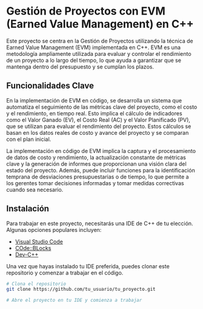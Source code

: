 # Gestión de Proyectos con EVM (Earned Value Management) en C++
Este proyecto se centra en la Gestión de Proyectos utilizando la técnica de Earned Value Management (EVM) implementada en C++. EVM es una metodología ampliamente utilizada para evaluar y controlar el rendimiento de un proyecto a lo largo del tiempo, lo que ayuda a garantizar que se mantenga dentro del presupuesto y se cumplan los plazos.

## Funcionalidades Clave
En la implementación de EVM en código, se desarrolla un sistema que automatiza el seguimiento de las métricas clave del proyecto, como el costo y el rendimiento, en tiempo real. Esto implica el cálculo de indicadores como el Valor Ganado (EV), el Costo Real (AC) y el Valor Planificado (PV), que se utilizan para evaluar el rendimiento del proyecto. Estos cálculos se basan en los datos reales de costo y avance del proyecto y se comparan con el plan inicial.

La implementación en código de EVM implica la captura y el procesamiento de datos de costo y rendimiento, la actualización constante de métricas clave y la generación de informes que proporcionan una visión clara del estado del proyecto. Además, puede incluir funciones para la identificación temprana de desviaciones presupuestarias o de tiempo, lo que permite a los gerentes tomar decisiones informadas y tomar medidas correctivas cuando sea necesario.

## Instalación

Para trabajar en este proyecto, necesitarás una IDE de C++ de tu elección. Algunas opciones populares incluyen:

- [Visual Studio Code](https://code.visualstudio.com)
- [COde::BLocks](https://www.codeblocks.org)
- [Dev-C++](https://www.bloodshed.net/)

Una vez que hayas instalado tu IDE preferida, puedes clonar este repositorio y comenzar a trabajar en el código.
```bash
# Clona el repositorio
git clone https://github.com/tu_usuario/tu_proyecto.git

# Abre el proyecto en tu IDE y comienza a trabajar

